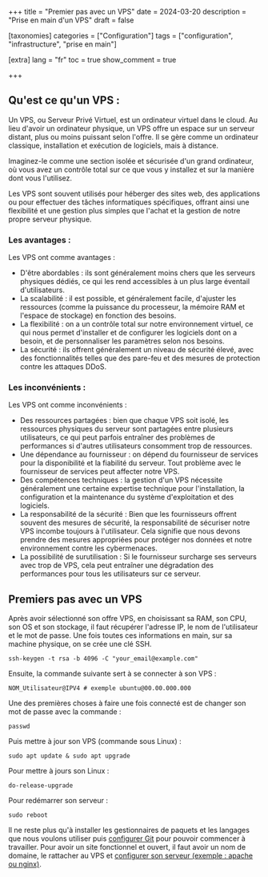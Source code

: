 +++
title = "Premier pas avec un VPS"
date = 2024-03-20
description = "Prise en main d'un VPS"
draft = false

[taxonomies]
categories = ["Configuration"]
tags = ["configuration", "infrastructure", "prise en main"]

[extra]
lang = "fr"
toc = true
show_comment = true

+++

## Qu'est ce qu'un VPS :

Un VPS, ou Serveur Privé Virtuel, est un ordinateur virtuel dans le cloud. Au lieu d'avoir un ordinateur physique, un VPS offre un espace sur un serveur distant, plus ou moins puissant selon l'offre. Il se gère comme un ordinateur classique, installation et exécution de logiciels, mais à distance.

Imaginez-le comme une section isolée et sécurisée d'un grand ordinateur, où vous avez un contrôle total sur ce que vous y installez et sur la manière dont vous l'utilisez.

Les VPS sont souvent utilisés pour héberger des sites web, des applications ou pour effectuer des tâches informatiques spécifiques, offrant ainsi une flexibilité et une gestion plus simples que l'achat et la gestion de notre propre serveur physique.


### Les avantages :

Les VPS ont comme avantages :

* D'être abordables : ils sont généralement moins chers que les serveurs physiques dédiés, ce qui les rend accessibles à un plus large éventail d'utilisateurs.
* La scalabilité : il est possible, et généralement facile, d'ajuster les ressources (comme la puissance du processeur, la mémoire RAM et l'espace de stockage) en fonction des besoins.
* La flexibilité : on a un contrôle total sur notre environnement virtuel, ce qui nous permet d'installer et de configurer les logiciels dont on a besoin, et de personnaliser les paramètres selon nos besoins.
* La sécurité : ils offrent généralement un niveau de sécurité élevé, avec des fonctionnalités telles que des pare-feu et des mesures de protection contre les attaques DDoS.


### Les inconvénients :


Les VPS ont comme inconvénients :

* Des ressources partagées : bien que chaque VPS soit isolé, les ressources physiques du serveur sont partagées entre plusieurs utilisateurs, ce qui peut parfois entraîner des problèmes de performances si d'autres utilisateurs consomment trop de ressources.
* Une dépendance au fournisseur : on dépend du fournisseur de services pour la disponibilité et la fiabilité du serveur. Tout problème avec le fournisseur de services peut affecter notre VPS.
* Des compétences techniques : la gestion d'un VPS nécessite généralement une certaine expertise technique pour l'installation, la configuration et la maintenance du système d'exploitation et des logiciels.
* La responsabilité de la sécurité : Bien que les fournisseurs offrent souvent des mesures de sécurité, la responsabilité de sécuriser notre VPS incombe toujours à l'utilisateur. Cela signifie que nous devons prendre des mesures appropriées pour protéger nos données et notre environnement contre les cybermenaces.
* La possibilité de surutilisation : Si le fournisseur surcharge ses serveurs avec trop de VPS, cela peut entraîner une dégradation des performances pour tous les utilisateurs sur ce serveur.


## Premiers pas avec un VPS

Après avoir sélectionné son offre VPS, en choisissant sa RAM, son CPU, son OS et son stockage, il faut récupérer l'adresse IP, le nom de l'utilisateur et le mot de passe. Une fois toutes ces informations en main, sur sa machine physique, on se crée une clé SSH.

 ``` 
 ssh-keygen -t rsa -b 4096 -C "your_email@example.com" 
 ```

Ensuite, la commande suivante sert à se connecter à son VPS :

 ``` 
 NOM_Utilisateur@IPV4 # exemple ubuntu@00.00.000.000 
 ```

Une des premières choses à faire une fois connecté est de changer son mot de passe avec la commande :

 ``` 
 passwd 
 ```

Puis mettre à jour son VPS (commande sous Linux) :

``` 
sudo apt update & sudo apt upgrade 
```

Pour mettre à jours son Linux :
```
do-release-upgrade
```

Pour redémarrer son serveur :

``` 
sudo reboot 
```

Il ne reste plus qu'à installer les gestionnaires de paquets et les langages que nous voulons utiliser puis [configurer Git](/notes/git) pour pouvoir commencer à travailler. Pour avoir un site fonctionnel et ouvert, il faut avoir un nom de domaine, le rattacher au VPS et [configurer son serveur (exemple : apache ou nginx)](/notes/configuration-server).
